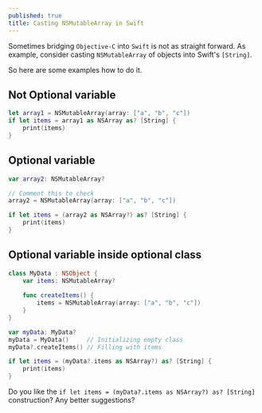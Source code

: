 ```yaml
---
published: true
title: Casting NSMutableArray in Swift
---
```


Sometimes bridging `Objective-C` into `Swift` is not as straight forward. As example, consider casting `NSMutableArray` of objects into Swift's `[String]`.

So here are some examples how to do it.

## Not Optional variable

```swift
let array1 = NSMutableArray(array: ["a", "b", "c"])
if let items = array1 as NSArray as? [String] {
    print(items)
}
```

## Optional variable

```swift
var array2: NSMutableArray?

// Comment this to check
array2 = NSMutableArray(array: ["a", "b", "c"])

if let items = (array2 as NSArray?) as? [String] {
    print(items)
}
```

## Optional variable inside optional class

```swift
class MyData : NSObject {
    var items: NSMutableArray?
    
    func createItems() {
        items = NSMutableArray(array: ["a", "b", "c"])
    }
}

var myData: MyData?
myData = MyData()     // Initializing empty class
myData?.createItems() // Filling with items

if let items = (myData?.items as NSArray?) as? [String] {
    print(items)
}
```

Do you like the `if let items = (myData?.items as NSArray?) as? [String]` construction?
Any better suggestions?